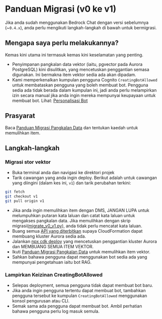# Panduan Migrasi (v0 ke v1)

Jika anda sudah menggunakan Bedrock Chat dengan versi sebelumnya (~`0.4.x`), anda perlu mengikuti langkah-langkah di bawah untuk bermigrasi.

## Mengapa saya perlu melakukannya?

Kemas kini utama ini termasuk kemas kini keselamatan yang penting.

- Penyimpanan pangkalan data vektor (iaitu, pgvector pada Aurora PostgreSQL) kini disulitkan, yang mencetuskan penggantian semasa digunakan. Ini bermakna item vektor sedia ada akan dipadam.
- Kami memperkenalkan kumpulan pengguna Cognito `CreatingBotAllowed` untuk membataskan pengguna yang boleh membuat bot. Pengguna sedia ada tidak berada dalam kumpulan ini, jadi anda perlu melampirkan izin secara manual jika anda ingin mereka mempunyai keupayaan untuk membuat bot. Lihat: [Personalisasi Bot](../../README.md#bot-personalization)

## Prasyarat

Baca [Panduan Migrasi Pangkalan Data](./DATABASE_MIGRATION_ms-MY.md) dan tentukan kaedah untuk memulihkan item.

## Langkah-langkah

### Migrasi stor vektor

- Buka terminal anda dan navigasi ke direktori projek
- Tarik cawangan yang anda ingin deploy. Berikut adalah untuk cawangan yang diingini (dalam kes ini, `v1`) dan tarik perubahan terkini:

```sh
git fetch
git checkout v1
git pull origin v1
```

- Jika anda ingin memulihkan item dengan DMS, JANGAN LUPA untuk melumpuhkan putaran kata laluan dan catat kata laluan untuk mengakses pangkalan data. Jika memulihkan dengan skrip migrasi([migrate_v0_v1.py](./migrate_v0_v1.py)), anda tidak perlu mencatat kata laluan.
- Buang semua [API yang diterbitkan](../PUBLISH_API_ms-MY.md) supaya CloudFormation dapat membuang kluster Aurora sedia ada.
- Jalankan [npx cdk deploy](../README.md#deploy-using-cdk) yang mencetuskan penggantian kluster Aurora dan MEMBUANG SEMUA ITEM VEKTOR.
- Ikuti [Panduan Migrasi Pangkalan Data](./DATABASE_MIGRATION_ms-MY.md) untuk memulihkan item vektor.
- Sahkan bahawa pengguna dapat menggunakan bot sedia ada yang mempunyai pengetahuan iaitu bot RAG.

### Lampirkan Keizinan CreatingBotAllowed

- Selepas deployment, semua pengguna tidak dapat membuat bot baru.
- Jika anda ingin pengguna tertentu dapat membuat bot, tambahkan pengguna tersebut ke kumpulan `CreatingBotAllowed` menggunakan konsol pengurusan atau CLI.
- Semak sama ada pengguna dapat membuat bot. Ambil perhatian bahawa pengguna perlu log masuk semula.